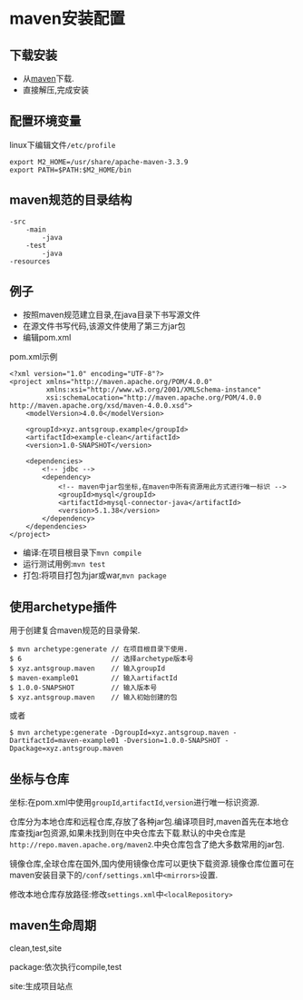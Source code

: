 maven安装配置
==================
## 下载安装
* 从[maven](http://maven.apache.org/)下载.
* 直接解压,完成安装

## 配置环境变量
linux下编辑文件`/etc/profile`
    
    export M2_HOME=/usr/share/apache-maven-3.3.9
    export PATH=$PATH:$M2_HOME/bin

## maven规范的目录结构

    -src
        -main
            -java
        -test
            -java
    -resources

## 例子
* 按照maven规范建立目录,在java目录下书写源文件
* 在源文件书写代码,该源文件使用了第三方jar包
* 编辑pom.xml

pom.xml示例

    <?xml version="1.0" encoding="UTF-8"?>
    <project xmlns="http://maven.apache.org/POM/4.0.0"
             xmlns:xsi="http://www.w3.org/2001/XMLSchema-instance"
             xsi:schemaLocation="http://maven.apache.org/POM/4.0.0 http://maven.apache.org/xsd/maven-4.0.0.xsd">
        <modelVersion>4.0.0</modelVersion>

        <groupId>xyz.antsgroup.example</groupId>
        <artifactId>example-clean</artifactId>
        <version>1.0-SNAPSHOT</version>

        <dependencies>
            <!-- jdbc -->
            <dependency>
                <!-- maven中jar包坐标,在maven中所有资源用此方式进行唯一标识 -->
                <groupId>mysql</groupId>
                <artifactId>mysql-connector-java</artifactId>
                <version>5.1.38</version>
            </dependency>
        </dependencies>
    </project>

* 编译:在项目根目录下`mvn compile`
* 运行测试用例:`mvn test`
* 打包:将项目打包为jar或war,`mvn package`

## 使用archetype插件
用于创建复合maven规范的目录骨架.

    $ mvn archetype:generate // 在项目根目录下使用.
    $ 6                      // 选择archetype版本号
    $ xyz.antsgroup.maven    // 输入groupId
    $ maven-example01        // 输入artifactId
    $ 1.0.0-SNAPSHOT         // 输入版本号
    $ xyz.antsgroup.maven    // 输入初始创建的包

或者 

    $ mvn archetype:generate -DgroupId=xyz.antsgroup.maven -DartifactId=maven-example01 -Dversion=1.0.0-SNAPSHOT -Dpackage=xyz.antsgroup.maven

## 坐标与仓库
坐标:在pom.xml中使用`groupId`,`artifactId`,`version`进行唯一标识资源.

仓库分为本地仓库和远程仓库,存放了各种jar包.编译项目时,maven首先在本地仓库查找jar包资源,如果未找到则在中央仓库去下载.默认的中央仓库是`http://repo.maven.apache.org/maven2`.中央仓库包含了绝大多数常用的jar包.

镜像仓库,全球仓库在国外,国内使用镜像仓库可以更快下载资源.镜像仓库位置可在maven安装目录下的`/conf/settings.xml`中`<mirrors>`设置.

修改本地仓库存放路径:修改`settings.xml`中`<localRepository>`

## maven生命周期
clean,test,site

package:依次执行compile,test

site:生成项目站点
